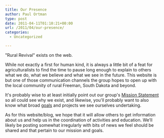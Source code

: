 ```yaml
---
title: Our Presence
author: Paul Ortman
type: post
date: 2011-04-11T01:10:21+00:00
url: /2011/04/our-presence/
categories:
  - Uncategorized

---
```

"Rural Revival" exists on the web.

While not exactly a first for human kind, it is always a little bit of a feat for agriculturalists to find the time to
pause long enough to explain to others what we do, what we believe and what we see in the future. This website is but
one of those communication channels the group hopes to open up with the local community of rural Freeman, South Dakota
and beyond.

It's probably wise to at least initially point out our group's [Mission Statement][1] so all could see why we exist, and
likewise, you'll probably want to also know what broad [goals][2] and projects we see ourselves undertaking.

As for this website/blog, we hope that it will allow others to get information about us and help us in the coordination
of activities and education. We&#8217;ll likely be posting somewhat irregularly with bits of news we feel should be
shared and that pertain to our mission and goals.

 [1]: /mission-statement/ "Mission Statement"
 [2]: /goals/ "Goals"